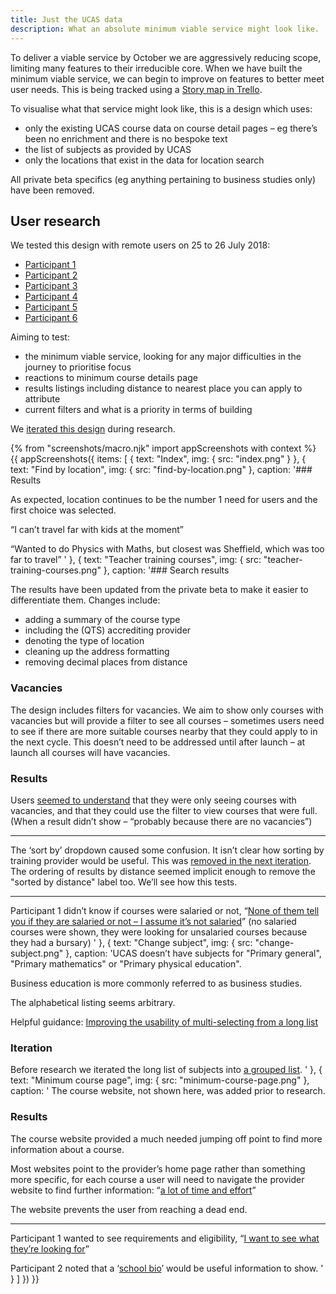 ```yaml
---
title: Just the UCAS data
description: What an absolute minimum viable service might look like.
---
```

To deliver a viable service by October we are aggressively reducing scope, limiting many features to their irreducible core. When we have built the minimum viable service, we can begin to improve on features to better meet user needs. This is being tracked using a [Story map in Trello](https://trello.com/b/9fCxMchD/bat-search-story-map).

To visualise what that service might look like, this is a design which uses:

*   only the existing UCAS course data on course detail pages – eg there’s been no enrichment and there is no bespoke text
*   the list of subjects as provided by UCAS
*   only the locations that exist in the data for location search

All private beta specifics (eg anything pertaining to business studies only) have been removed.

## User research

We tested this design with remote users on 25 to 26 July 2018:

*   [Participant 1](https://lookback.io/watch/m3ue4g3QBwbt7pq9G)
*   [Participant 2](https://lookback.io/watch/QCBC3KYjNxtEuQH5R)
*   [Participant 3](https://lookback.io/watch/aHYeZsGupN6oFuGGv)
*   [Participant 4](https://lookback.io/watch/evAk5KLYjJxvk2BLc)
*   [Participant 5](https://lookback.io/watch/Psi3panxQDwkrXuwj)
*   [Participant 6](https://lookback.io/watch/7MvZtfSoB6h3HnbG4)

Aiming to test:

*   the minimum viable service, looking for any major difficulties in the journey to prioritise focus
*   reactions to minimum course details page
*   results listings including distance to nearest place you can apply to attribute
*   current filters and what is a priority in terms of building

We [iterated this design](/find-teacher-training/mvp-iteration-jul-25) during research.

{% from "screenshots/macro.njk" import appScreenshots with context %}
{{ appScreenshots({
  items: [
    {
      text: "Index",
      img: { src: "index.png" }
    },
    {
      text: "Find by location",
      img: { src: "find-by-location.png" },
      caption: '### Results

As expected, location continues to be the number 1 need for users and the first choice was selected.

“I can’t travel far with kids at the moment”

“Wanted to do Physics with Maths, but closest was Sheffield, which was too far to travel”
'
    },
    {
      text: "Teacher training courses",
      img: { src: "teacher-training-courses.png" },
      caption: '### Search results

The results have been updated from the private beta to make it easier to differentiate them. Changes include:

*   adding a summary of the course type
*   including the (QTS) accrediting provider
*   denoting the type of location
*   cleaning up the address formatting
*   removing decimal places from distance

### Vacancies

The design includes filters for vacancies. We aim to show only courses with vacancies but will provide a filter to see all courses – sometimes users need to see if there are more suitable courses nearby that they could apply to in the next cycle. This doesn’t need to be addressed until after launch – at launch all courses will have vacancies.

### Results

Users [seemed to understand](https://lookback.io/watch/m3ue4g3QBwbt7pq9G?t=41m39s) that they were only seeing courses with vacancies, and that they could use the filter to view courses that were full. (When a result didn’t show – “probably because there are no vacancies”)

* * *

The ‘sort by’ dropdown caused some confusion. It isn’t clear how sorting by training provider would be useful. This was [removed in the next iteration](/find-teacher-training/mvp-iteration-jul-25#teacher-training-courses). The ordering of results by distance seemed implicit enough to remove the "sorted by distance" label too. We’ll see how this tests.

* * *

Participant 1 didn’t know if courses were salaried or not, “[None of them tell you if they are salaried or not – I assume it’s not salaried](https://lookback.io/watch/m3ue4g3QBwbt7pq9G?t=31m31s)” (no salaried courses were shown, they were looking for unsalaried courses because they had a bursary)
'
    },
    {
      text: "Change subject",
      img: { src: "change-subject.png" },
      caption: 'UCAS doesn’t have subjects for "Primary general", "Primary mathematics" or "Primary physical education".

Business education is more commonly referred to as business studies.

The alphabetical listing seems arbitrary.

Helpful guidance: [Improving the usability of multi-selecting from a long list](https://medium.com/tripaneer-techblog/improving-the-usability-of-multi-selecting-from-a-long-list-63e1a67aab35)

### Iteration

Before research we iterated the long list of subjects into [a grouped list](/find-teacher-training/mvp-iteration-jul-25#find-by-subject-collapsed).
      '
    },
    {
      text: "Minimum course page",
      img: { src: "minimum-course-page.png" },
      caption: '
The course website, not shown here, was added prior to research.

### Results

The course website provided a much needed jumping off point to find more information about a course.

Most websites point to the provider’s home page rather than something more specific, for each course a user will need to navigate the provider website to find further information: “[a lot of time and effort](https://lookback.io/watch/QCBC3KYjNxtEuQH5R?t=32m59s)”

The website prevents the user from reaching a dead end.

* * *

Participant 1 wanted to see requirements and eligibility, “[I want to see what they’re looking for](https://lookback.io/watch/m3ue4g3QBwbt7pq9G?t=21m21s)”

Participant 2 noted that a ‘[school bio](https://lookback.io/watch/QCBC3KYjNxtEuQH5R?t=24m8s)’ would be useful information to show.
'
    }
  ]
}) }}
